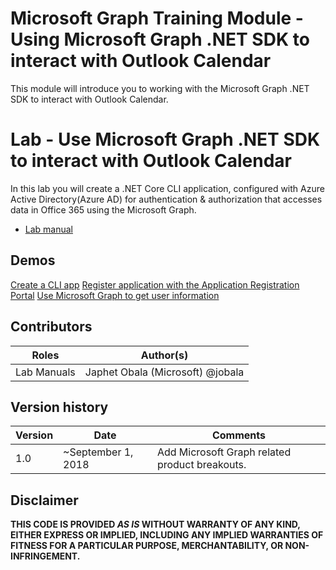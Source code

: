 # Microsoft Graph Training Module - Using Microsoft Graph .NET SDK to interact with Outlook Calendar
This module will introduce you to working with the Microsoft Graph .NET SDK to interact with Outlook Calendar.

# Lab - Use Microsoft Graph .NET SDK to interact with Outlook Calendar
In this lab you will create a .NET Core CLI application, configured with Azure Active Directory(Azure AD) for authentication & authorization that accesses data in Office 365 using the Microsoft Graph.

* [Lab manual]()

## Demos
[Create a CLI app]()
[Register application with the Application Registration Portal]()
[Use Microsoft Graph to get user information]()

## Contributors

|        Roles         |                        Author(s)                        |
| -------------------- | ------------------------------------------------------- |
| Lab Manuals          | Japhet Obala (Microsoft) @jobala                        |

## Version history

| Version |        Date        |                    Comments                    |
| ------- | ------------------ | ---------------------------------------------- |
| 1.0     | ~September 1, 2018 | Add Microsoft Graph related product breakouts. |


## Disclaimer

**THIS CODE IS PROVIDED *AS IS* WITHOUT WARRANTY OF ANY KIND, EITHER EXPRESS OR IMPLIED, INCLUDING ANY IMPLIED WARRANTIES OF FITNESS FOR A PARTICULAR PURPOSE, MERCHANTABILITY, OR NON-INFRINGEMENT.**
